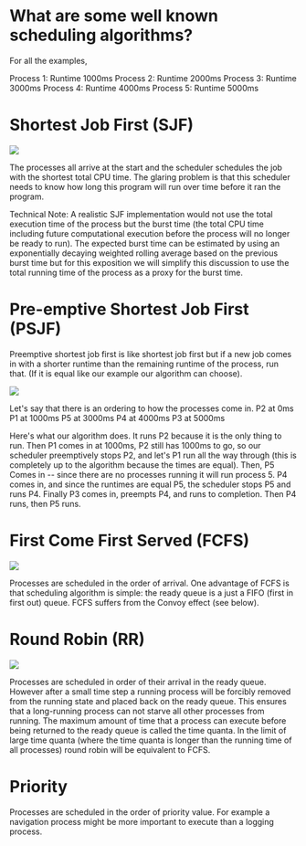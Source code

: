 # What are some well known scheduling algorithms?

For all the examples,

Process 1: Runtime 1000ms
Process 2: Runtime 2000ms
Process 3: Runtime 3000ms
Process 4: Runtime 4000ms
Process 5: Runtime 5000ms

# Shortest Job First (SJF)

![](http://i.imgur.com/jGLvjqT.png)

The processes all arrive at the start and the scheduler schedules the job with the shortest total CPU time. The glaring problem is that this scheduler needs to know how long this program will run over time before it ran the program.


Technical Note: A realistic SJF implementation would not use the total execution time of the process but the burst time (the total CPU time including future computational execution before the process will no longer be ready to run). The expected burst time can be estimated by using an exponentially decaying weighted rolling average based on the previous burst time but for this exposition we will simplify this discussion to use the total running time of the process as a proxy for the burst time.

# Pre-emptive Shortest Job First (PSJF)

Preemptive shortest job first is like shortest job first but if a new job comes in with a shorter runtime than the remaining runtime of the process, run that. (If it is equal like our example our algorithm can choose).

![](http://i.imgur.com/jGLvjqT.png)

Let's say that there is an ordering to how the processes come in. 
P2 at 0ms
P1 at 1000ms
P5 at 3000ms
P4 at 4000ms
P3 at 5000ms

Here's what our algorithm does. It runs P2 because it is the only thing to run. Then P1 comes in at 1000ms, P2 still has 1000ms to go, so our scheduler preemptively stops P2, and let's P1 run all the way through (this is completely up to the algorithm because the times are equal). Then, P5 Comes in -- since there are no processes running it will run process 5. P4 comes in, and since the runtimes are equal P5, the scheduler stops P5 and runs P4. Finally P3 comes in, preempts P4, and runs to completion. Then P4 runs, then P5 runs.

# First Come First Served (FCFS)

![](http://i.imgur.com/lcMpUZz.png)

Processes are scheduled in the order of arrival. One advantage of FCFS is that scheduling algorithm is simple: the ready queue is a just a FIFO (first in first out) queue.
FCFS suffers from the Convoy effect (see below).

# Round Robin (RR)

![](http://i.imgur.com/AlBYi0Y.png)

Processes are scheduled in order of their arrival in the ready queue. However after a small time step a running process will be forcibly removed from the running state and placed back on the ready queue. This ensures that a long-running process can not starve all other processes from running.
The maximum amount of time that a process can execute before being returned to the ready queue is called the time quanta. In the limit of large time quanta (where the time quanta is longer than the running time of all processes) round robin will be equivalent to FCFS.

# Priority

Processes are scheduled in the order of priority value. For example a navigation process might be more important to execute than a logging process.

